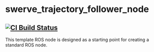 # swerve_trajectory_follower_node
[![CI Build Status](https://github.com/frcteam195/swerve_trajectory_follower_node/actions/workflows/main.yml/badge.svg)](https://github.com/frcteam195/swerve_trajectory_follower_node/actions/workflows/main.yml)
---
This template ROS node is designed as a starting point for creating a standard ROS node.
